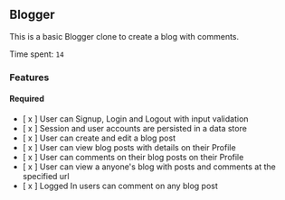 ## Blogger

This is a basic Blogger clone to create a blog with comments.

Time spent: `14`

### Features

#### Required

- [ x ] User can Signup, Login and Logout with input validation
- [ x ] Session and user accounts are persisted in a data store
- [ x ] User can create and edit a blog post
- [ x ] User can view blog posts with details on their Profile
- [ x ] User can comments on their blog posts on their Profile
- [ x ] User can view a anyone's blog with posts and comments at the specified url
- [ x ] Logged In users can comment on any blog post
